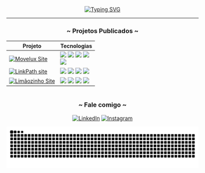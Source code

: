<div align="center">
  
[![Typing SVG](https://readme-typing-svg.demolab.com?font=Fira+Code&size=40&pause=1000&color=16BDE4&width=500&height=100&lines=Boas+vindas!+%3C%2F%F0%9F%A4%99%3E)](https://git.io/typing-svg)

</div>

---
<!-- 
<div style="text-align: center;" align="center">
  <h3>~ GitHub Stats ~</h3>
  <img src="https://github-readme-stats-git-masterrstaa-rickstaa.vercel.app/api?username=renancassi&hide_title=true&show_icons=true&include_all_commits=false&count_private=true&line_height=25&hide=issues&bg_color=000&title_color=16BDE4FF&text_color=FFF&border_radius=3&border_color=16BDE4FF&icon_color=16BDE4FF&theme=jolly" alt="GitHub stats">

  <a href="https://github.com/renancassi/github-readme-stats">
    <img src="https://github-readme-stats-git-masterrstaa-rickstaa.vercel.app/api/top-langs/?username=renancassi&line_height=10&card_width=290&layout=compact&hide_title=false&count_private=true&langs_count=4&show_icons=true&title_color=16BDE4FF&hide=html,scss,less&bg_color=000&text_color=8B8B8B&border_radius=3&border_color=16BDE4FF&count_private=true" alt="Most Used Languages">
  </a>
</div>


#
-->

<div align="center">
  <h3>~ Projetos Publicados ~</h3>
  
| Projeto                                         | Tecnologias    |
|-------------------------------------------------|----------------|
|<a href="https://movelux.vercel.app/" target="_blank"><img src="https://img.shields.io/badge/Movelux-000?style=for-the-badge&logo=vercel&logoColor=16BDE4&color=000" alt="Movelux Site" /></a>|<img src="https://img.shields.io/badge/Vercel-000?style=for-the-badge&logo=vercel&logoColor=white"/>  <img src="https://img.shields.io/badge/Next.js-000?style=for-the-badge&logo=next.js&logoColor=white" />  <img src="https://img.shields.io/badge/React-000?style=for-the-badge&logo=react&logoColor=61DAFB" />  <img src="https://img.shields.io/badge/TypeScript-000?style=for-the-badge&logo=typescript&logoColor=3178C6" /><br/><img src="https://img.shields.io/badge/Firebase-000?style=for-the-badge&logo=firebase&logoColor=FFC400"/>|
|<a href="https://renancassi.vercel.app/" target="_blank"><img src="https://img.shields.io/badge/LinkPath-000?style=for-the-badge&logo=vercel&logoColor=16BDE4&color=000" alt="LinkPath site" /></a>|<img src="https://img.shields.io/badge/Vercel-000?style=for-the-badge&logo=vercel&logoColor=white"/>  <img src="https://img.shields.io/badge/Next.js-000?style=for-the-badge&logo=next.js&logoColor=white" />  <img src="https://img.shields.io/badge/React-000?style=for-the-badge&logo=react&logoColor=61DAFB" />  <!--<br/>--><img src="https://img.shields.io/badge/TypeScript-000?style=for-the-badge&logo=typescript&logoColor=3178C6" />|
|<a href="https://limaozinho-ac.vercel.app/" target="_blank"><img src="https://img.shields.io/badge/Limãozinho-000?style=for-the-badge&logo=vercel&logoColor=16BDE4&color=000" alt="Limãozinho Site" /></a>|<img src="https://img.shields.io/badge/Vercel-000?style=for-the-badge&logo=vercel&logoColor=white"/>  <img src="https://img.shields.io/badge/Next.js-000?style=for-the-badge&logo=next.js&logoColor=white" />  <img src="https://img.shields.io/badge/React-000?style=for-the-badge&logo=react&logoColor=61DAFB" />  <!--<br/>--><img src="https://img.shields.io/badge/TypeScript-000?style=for-the-badge&logo=typescript&logoColor=3178C6" />|
  <p>
  </p>
</div>

#

<div align="center">
<h3 align="center">~ Fale comigo ~</h3>

[![LinkedIn](https://img.shields.io/badge/-LinkedIn-000?style=for-the-badge&logo=linkedin&logoColor=FF00F6&color:FFF)](https://www.linkedin.com/in/renan-victor-borges-cassi-dos-santos/)
[![Instagram](https://img.shields.io/badge/-Instagram-000?style=for-the-badge&logo=instagram&logoColor=FF00F6&color:FFF)](https://www.instagram.com/renanzera.png/)

<div align="center">


<picture align="center">
  <source media="(prefers-color-scheme: light)" srcset="https://raw.githubusercontent.com/renancassi/renancassi/output/github-contribution-grid-snake-dark.svg">
  <source media="(prefers-color-scheme: dark)" srcset="https://raw.githubusercontent.com/renancassi/renancassi/output/github-contribution-grid-snake-dark.svg">
  <img align="center" alt="github contribution grid snake animation" src="https://raw.githubusercontent.com/renancassi/renancassi/output/github-contribution-grid-snake.svg">
</picture>

